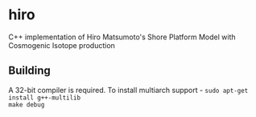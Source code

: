 # hiro
C++ implementation of Hiro Matsumoto's Shore Platform Model with Cosmogenic Isotope production

## Building

A 32-bit compiler is required. To install multiarch support - 
`sudo apt-get install g++-multilib`  
`make debug`  
